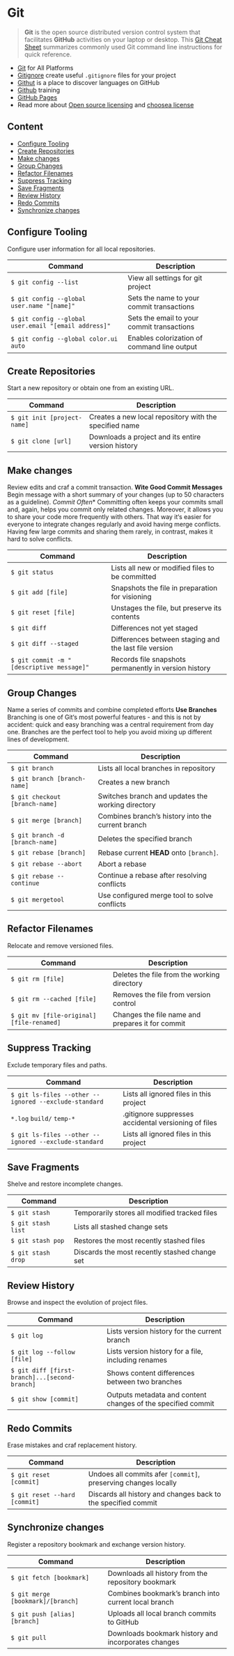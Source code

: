 # Git

> **Git** is the open source distributed version control system that facilitates **GitHub** activities on your laptop or desktop. This [Git Cheat Sheet](https://training.github.com/kit/downloads/github-git-cheat-sheet.pdf) summarizes commonly used Git command line instructions for quick reference. 

- [Git](https://git-scm.com/) for All Platforms
- [Gitignore](https://www.gitignore.io/) create useful `.gitignore` files for your project
- [Githut](http://githut.info/) is a place to discover languages on GitHub
- [Github](https://training.github.com) training
- [GitHub Pages](https://pages.github.com/)
- Read more about [Open source licensing](https://help.github.com/articles/open-source-licensing/) and [choosea license](http://choosealicense.com/) 

## Content

- [Configure Tooling](/docs/misc/git.md#configure-tooling)
- [Create Repositories](https://github.com/valerysamovich/engineering/blob/master/docs/tutorials/git.md#create-repositories)
- [Make changes](https://github.com/valerysamovich/engineering/blob/master/docs/tutorials/git.md#make-changes)
- [Group Changes](https://github.com/valerysamovich/engineering/blob/master/docs/tutorials/git.md#group-changes)
- [Refactor Filenames](https://github.com/valerysamovich/engineering/blob/master/docs/tutorials/git.md#refactor-filenames)
- [Suppress Tracking](https://github.com/valerysamovich/engineering/blob/master/docs/tutorials/git.md#suppress-tracking)
- [Save Fragments](https://github.com/valerysamovich/engineering/blob/master/docs/tutorials/git.md#save-fragments)
- [Review History](https://github.com/valerysamovich/engineering/blob/master/docs/tutorials/git.md#review-history)
- [Redo Commits](https://github.com/valerysamovich/engineering/blob/master/docs/tutorials/git.md#redo-commits)
- [Synchronize changes](https://github.com/valerysamovich/engineering/blob/master/docs/tutorials/git.md#synchronize-changes)

## Configure Tooling

Configure user information for all local repositories.

Command                                              | Description
-----------------------------------------------------|--------------------------------------------
`$ git config --list`                                | View all settings for git project
`$ git config --global user.name "[name]"`           | Sets the name to your commit transactions
`$ git config --global user.email "[email address]"` | Sets the email to your commit transactions
`$ git config --global color.ui auto`                | Enables colorization of command line output

## Create Repositories

Start a new repository or obtain one from an existing URL.

Command                     | Description
----------------------------|-------------------------------------------------------
`$ git init [project-name]` | Creates a new local repository with the specified name
`$ git clone [url]`         | Downloads a project and its entire version history

## Make changes

Review edits and craf a commit transaction. **Wite Good Commit Messages** Begin message with a short summary of your changes (up to 50 characters as a guideline). *Commit Often** Committing often keeps your commits small and, again, helps you commit only related changes. Moreover, it allows you to share your code more frequently with others. That way it‘s easier for everyone to integrate changes regularly and avoid having merge conflicts. Having few large commits and sharing them rarely, in contrast, makes it hard to solve conflicts.

Command                                   | Description
------------------------------------------|-------------------------------------------------------
`$ git status`                            | Lists all new or modified files to be committed
`$ git add [file]`                        | Snapshots the file in preparation for visioning
`$ git reset [file]`                      | Unstages the file, but preserve its contents
`$ git diff`                              | Differences not yet staged
`$ git diff --staged`                     | Differences between staging and the last file version
`$ git commit -m "[descriptive message]"` | Records file snapshots permanently in version history

## Group Changes

Name a series of commits and combine completed efforts **Use Branches** Branching is one of Git‘s most powerful features - and this is not by accident: quick and easy branching was a central requirement from day one. Branches are the perfect tool to help you avoid mixing up different lines of development. 

Command                         | Description
--------------------------------|---------------------------------------------------
`$ git branch`                  | Lists all local branches in repository
`$ git branch [branch-name]`    | Creates a new branch
`$ git checkout [branch-name]`  | Switches branch and updates the working directory
`$ git merge [branch]`          | Combines branch’s history into the current branch
`$ git branch -d [branch-name]` | Deletes the specified branch
`$ git rebase [branch]`         | Rebase current **HEAD** onto `[branch]`.
`$ git rebase --abort`          | Abort a rebase
`$ git rebase --continue`       | Continue a rebase after resolving conflicts
`$ git mergetool`               | Use configured merge tool to solve conflicts


## Refactor Filenames

Relocate and remove versioned files.

Command                                   | Description
------------------------------------------|-------------------------------------------------
`$ git rm [file]`                         | Deletes the file from the working directory
`$ git rm --cached [file]`                | Removes the file from version control
`$ git mv [file-original] [file-renamed]` | Changes the file name and prepares it for commit

## Suppress Tracking

Exclude temporary files and paths.

Command                                               | Description
------------------------------------------------------|-----------------------------------------------------
`$ git ls-files --other --ignored --exclude-standard` | Lists all ignored files in this project
`*.log` `build/` `temp-*`                             | .gitignore suppresses accidental versioning of files
`$ git ls-files --other --ignored --exclude-standard` | Lists all ignored files in this project

## Save Fragments

Shelve and restore incomplete changes.

Command            | Description
-------------------|----------------------------------------------
`$ git stash`      | Temporarily stores all modified tracked files
`$ git stash list` | Lists all stashed change sets
`$ git stash pop`  | Restores the most recently stashed files
`$ git stash drop` | Discards the most recently stashed change set

## Review History

Browse and inspect the evolution of project files.

Command                                       | Description
----------------------------------------------|-------------------------------------------------------------
`$ git log`                                   | Lists version history for the current branch
`$ git log --follow [file]`                   | Lists version history for a file, including renames
`$ git diff [first-branch]...[second-branch]` | Shows content differences between two branches
`$ git show [commit]`                         | Outputs metadata and content changes of the specified commit

## Redo Commits

Erase mistakes and craf replacement history.

Command                       | Description
------------------------------|---------------------------------------------------------------
`$ git reset [commit]`        | Undoes all commits afer `[commit]`, preserving changes locally
`$ git reset --hard [commit]` | Discards all history and changes back to the specified commit

## Synchronize changes

Register a repository bookmark and exchange version history.

Command                           | Description
----------------------------------|-----------------------------------------------------
`$ git fetch [bookmark]`          | Downloads all history from the repository bookmark
`$ git merge [bookmark]/[branch]` | Combines bookmark’s branch into current local branch
`$ git push [alias] [branch]`     | Uploads all local branch commits to GitHub
`$ git pull`                      | Downloads bookmark history and incorporates changes
